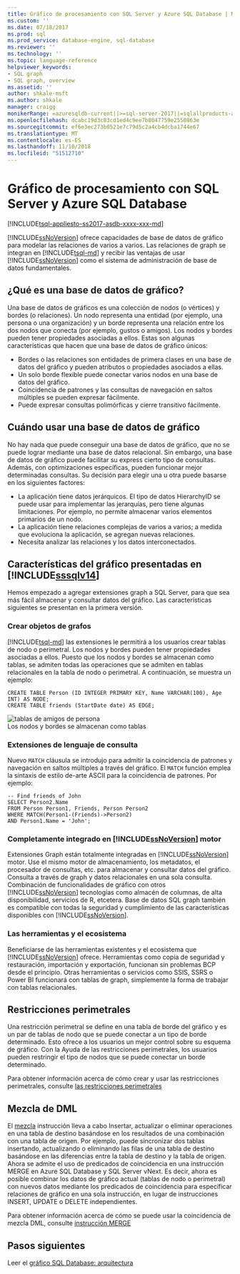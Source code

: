 ```yaml
---
title: Gráfico de procesamiento con SQL Server y Azure SQL Database | Microsoft Docs
ms.custom: ''
ms.date: 07/18/2017
ms.prod: sql
ms.prod_service: database-engine, sql-database
ms.reviewer: ''
ms.technology: ''
ms.topic: language-reference
helpviewer_keywords:
- SQL graph
- SQL graph, overview
ms.assetid: ''
author: shkale-msft
ms.author: shkale
manager: craigg
monikerRange: =azuresqldb-current||>=sql-server-2017||=sqlallproducts-allversions||>=sql-server-linux-2017||=azuresqldb-mi-current
ms.openlocfilehash: dcabc19d3c83cd1ed4c9ee7b8047759e2550863e
ms.sourcegitcommit: ef6e3ec273b0521e7c79d5c2a4cb4dcba1744e67
ms.translationtype: MT
ms.contentlocale: es-ES
ms.lasthandoff: 11/10/2018
ms.locfileid: "51512710"
---
```

# <a name="graph-processing-with-sql-server-and-azure-sql-database"></a>Gráfico de procesamiento con SQL Server y Azure SQL Database
[!INCLUDE[tsql-appliesto-ss2017-asdb-xxxx-xxx-md](../../includes/tsql-appliesto-ss2017-asdb-xxxx-xxx-md.md)]

[!INCLUDE[ssNoVersion](../../includes/ssnoversion-md.md)] ofrece capacidades de base de datos de gráfico para modelar las relaciones de varios a varios. Las relaciones de graph se integran en [!INCLUDE[tsql-md](../../includes/tsql-md.md)] y recibir las ventajas de usar [!INCLUDE[ssNoVersion](../../includes/ssnoversion-md.md)] como el sistema de administración de base de datos fundamentales.


## <a name="what-is-a-graph-database"></a>¿Qué es una base de datos de gráfico?  
Una base de datos de gráficos es una colección de nodos (o vértices) y bordes (o relaciones). Un nodo representa una entidad (por ejemplo, una persona o una organización) y un borde representa una relación entre los dos nodos que conecta (por ejemplo, gustos o amigos). Los nodos y bordes pueden tener propiedades asociadas a ellos. Estas son algunas características que hacen que una base de datos de gráfico únicos:  
-   Bordes o las relaciones son entidades de primera clases en una base de datos del gráfico y pueden atributos o propiedades asociados a ellas. 
-   Un solo borde flexible puede conectar varios nodos en una base de datos del gráfico.
-   Coincidencia de patrones y las consultas de navegación en saltos múltiples se pueden expresar fácilmente.
-   Puede expresar consultas polimórficas y cierre transitivo fácilmente.

## <a name="when-to-use-a-graph-database"></a>Cuándo usar una base de datos de gráfico

No hay nada que puede conseguir una base de datos de gráfico, que no se puede lograr mediante una base de datos relacional. Sin embargo, una base de datos de gráfico puede facilitar su express cierto tipo de consultas. Además, con optimizaciones específicas, pueden funcionar mejor determinadas consultas. Su decisión para elegir una u otra puede basarse en los siguientes factores:  
-   La aplicación tiene datos jerárquicos. El tipo de datos HierarchyID se puede usar para implementar las jerarquías, pero tiene algunas limitaciones. Por ejemplo, no permite almacenar varios elementos primarios de un nodo.
-   La aplicación tiene relaciones complejas de varios a varios; a medida que evoluciona la aplicación, se agregan nuevas relaciones.
-   Necesita analizar las relaciones y los datos interconectados.

## <a name="graph-features-introduced-in-includesssqlv14includessssqlv14-mdmd"></a>Características del gráfico presentadas en [!INCLUDE[sssqlv14](../../includes/sssqlv14-md.md)] 
Hemos empezado a agregar extensiones graph a SQL Server, para que sea más fácil almacenar y consultar datos del gráfico. Las características siguientes se presentan en la primera versión. 


### <a name="create-graph-objects"></a>Crear objetos de grafos
[!INCLUDE[tsql-md](../../includes/tsql-md.md)] las extensiones le permitirá a los usuarios crear tablas de nodo o perimetral. Los nodos y bordes pueden tener propiedades asociadas a ellos. Puesto que los nodos y bordes se almacenan como tablas, se admiten todas las operaciones que se admiten en tablas relacionales en la tabla de nodo o perimetral. A continuación, se muestra un ejemplo:  

```   
CREATE TABLE Person (ID INTEGER PRIMARY KEY, Name VARCHAR(100), Age INT) AS NODE;
CREATE TABLE friends (StartDate date) AS EDGE;
```   

![tablas de amigos de persona](../../relational-databases/graphs/media/person-friends-tables.png "nodo Person y amigos perimetral tablas")  
Los nodos y bordes se almacenan como tablas  

### <a name="query-language-extensions"></a>Extensiones de lenguaje de consulta  
Nuevo `MATCH` cláusula se introdujo para admitir la coincidencia de patrones y navegación en saltos múltiples a través del gráfico. El `MATCH` función emplea la sintaxis de estilo de-arte ASCII para la coincidencia de patrones. Por ejemplo:  

```   
-- Find friends of John
SELECT Person2.Name 
FROM Person Person1, Friends, Person Person2
WHERE MATCH(Person1-(Friends)->Person2)
AND Person1.Name = 'John';
```   
 
### <a name="fully-integrated-in-includessnoversionincludesssnoversion-mdmd-engine"></a>Completamente integrado en [!INCLUDE[ssNoVersion](../../includes/ssnoversion-md.md)] motor 
Extensiones Graph están totalmente integradas en [!INCLUDE[ssNoVersion](../../includes/ssnoversion-md.md)] motor. Use el mismo motor de almacenamiento, los metadatos, el procesador de consultas, etc. para almacenar y consultar datos del gráfico. Consulta a través de graph y datos relacionales en una sola consulta. Combinación de funcionalidades de gráfico con otros [!INCLUDE[ssNoVersion](../../includes/ssnoversion-md.md)] tecnologías como almacén de columnas, de alta disponibilidad, servicios de R, etcetera. Base de datos SQL graph también es compatible con todas la seguridad y cumplimiento de las características disponibles con [!INCLUDE[ssNoVersion](../../includes/ssnoversion-md.md)].
 
### <a name="tooling-and-ecosystem"></a>Las herramientas y el ecosistema

Beneficiarse de las herramientas existentes y el ecosistema que [!INCLUDE[ssNoVersion](../../includes/ssnoversion-md.md)] ofrece. Herramientas como copia de seguridad y restauración, importación y exportación, funcionan sin problemas BCP desde el principio. Otras herramientas o servicios como SSIS, SSRS o Power BI funcionará con tablas de graph, simplemente la forma de trabajar con tablas relacionales.

## <a name="edge-constraints"></a>Restricciones perimetrales
Una restricción perimetral se define en una tabla de borde del gráfico y es un par de tablas de nodo que se puede conectar a un tipo de borde determinado. Esto ofrece a los usuarios un mejor control sobre su esquema de gráfico. Con la Ayuda de las restricciones perimetrales, los usuarios pueden restringir el tipo de nodos que se puede conectar un borde determinado. 

Para obtener información acerca de cómo crear y usar las restricciones perimetrales, consulte [las restricciones perimetrales](../../relational-databases/tables/graph-edge-constraints.md)

## <a name="merge-dml"></a>Mezcla de DML 
El [mezcla](../../t-sql/statements/merge-transact-sql.md) instrucción lleva a cabo Insertar, actualizar o eliminar operaciones en una tabla de destino basándose en los resultados de una combinación con una tabla de origen. Por ejemplo, puede sincronizar dos tablas insertando, actualizando o eliminando las filas de una tabla de destino basándose en las diferencias entre la tabla de destino y la tabla de origen. Ahora se admite el uso de predicados de coincidencia en una instrucción MERGE en Azure SQL Database y SQL Server vNext. Es decir, ahora es posible combinar los datos de gráfico actual (tablas de nodo o perimetral) con nuevos datos mediante los predicados de coincidencia para especificar relaciones de gráfico en una sola instrucción, en lugar de instrucciones INSERT, UPDATE o DELETE independientes.

Para obtener información acerca de cómo se puede usar la coincidencia de mezcla DML, consulte [instrucción MERGE](../../t-sql/statements/merge-transact-sql.md)

 ## <a name="next-steps"></a>Pasos siguientes  
Leer el [gráfico SQL Database: arquitectura](./sql-graph-architecture.md)
   

